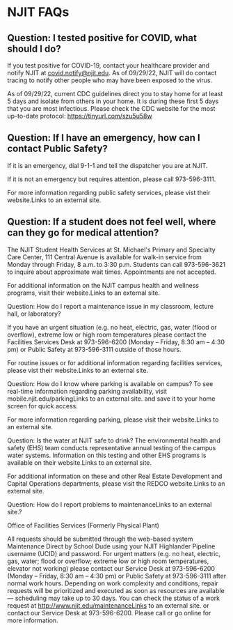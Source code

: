 # NJIT FAQs

## Question: I tested positive for COVID, what should I do?

If you test positive for COVID-19, contact your healthcare provider and notify NJIT at covid.notify@njit.edu. As of 09/29/22, NJIT will do contact tracing to notify other people who may have been exposed to the virus.

As of 09/29/22, current CDC guidelines direct you to stay home for at least 5 days and isolate from others in your home. It is during these first 5 days that you are most infectious. Please check the CDC website for the most up-to-date protocol: https://tinyurl.com/szu5u58w

## Question: If I have an emergency, how can I contact Public Safety?
If it is an emergency, dial 9-1-1 and tell the dispatcher you are at NJIT. 

If it is not an emergency but requires attention, please call 973-596-3111.

For more information regarding public safety services, please vist their website.Links to an external site.


## Question: If a student does not feel well, where can they go for medical attention?
The NJIT Student Health Services at St. Michael's Primary and Specialty Care Center, 111 Central Avenue is available for walk-in service from Monday through Friday, 8 a.m. to 3:30 p.m. Students can call 973-596-3621 to inquire about approximate wait times. Appointments are not accepted.

For additional information on the NJIT campus health and wellness programs, visit their website.Links to an external site.


Question: How do I report a maintenance issue in my classroom, lecture hall, or laboratory?

If you have an urgent situation (e.g. no heat, electric, gas, water (flood or overflow), extreme low or high room temperatures please contact the Facilities Services Desk at 973-596-6200 (Monday – Friday, 8:30 am – 4:30 pm) or Public Safety at 973-596-3111 outside of those hours.

For routine issues or for additional information regarding facilities services, please vist their website.Links to an external site.

Question: How do I know where parking is available on campus?
To see real-time information regarding parking availability, visit mobile.njit.edu/parkingLinks to an external site. and save it to your home screen for quick access.

For more information regarding parking, please visit their website.Links to an external site.

Question: Is the water at NJIT safe to drink?
The environmental health and safety (EHS) team conducts representative annual testing of the campus water systems. Information on this testing and other EHS programs is available on their website.Links to an external site.

For additional information on these and other Real Estate Development and Capital Operations departments, please visit the REDCO website.Links to an external site.

Question: How do I report problems to maintenanceLinks to an external site.?
 
Office of Facilities Services (Formerly Physical Plant)

All requests should be submitted through the web-based system Maintenance Direct by School Dude using your NJIT Highlander Pipeline username (UCID) and password. For urgent matters (e.g. no heat, electric, gas, water; flood or overflow; extreme low or high room temperatures, elevator not working) please contact our Service Desk at 973-596-6200 (Monday – Friday, 8:30 am – 4:30 pm) or Public Safety at 973-596-3111 after normal work hours. Depending on work complexity and conditions, repair requests will be prioritized and executed as soon as resources are available — scheduling may take up to 30 days. You can check the status of a work request at http://www.njit.edu/maintenanceLinks to an external site. or contact our Service Desk at 973-596-6200. Please call or go online for more information.

